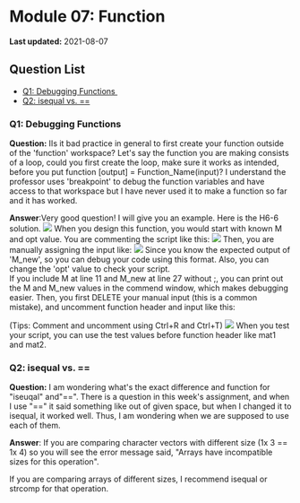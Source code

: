 # Module 07: Function

**Last updated:** 2021-08-07

## Question List
- [Q1: Debugging Functions  ](#Q1)
- [Q2: isequal vs. ==](#Q2)

### Q1: Debugging Functions  <a name="Q1"></a> 
**Question:** IIs it bad practice in general to first create your function outside of the 'function' workspace? Let's say the function you are making consists of a loop, could you first create the loop, make sure it works as intended, before you put function [output] = Function_Name(input)? I understand the professor uses 'breakpoint' to debug the function variables and have access to that workspace but I have never used it to make a function so far and it has worked. 

**Answer**:Very good question! I will give you an example. Here is the H6-6 solution.
![](img/M07_Q1_1.png)
When you design this function, you would start with known M and opt value. You are commenting the script like this: 
![](img/M07_Q1_2.png)
Then, you are manually assigning the input like: 
![](img/M07_Q1_3.png)
Since you know the expected output of 'M_new', so you can debug your code using this format. Also, you can change the 'opt' value to check your script.  
If you include M at line 11 and  M_new at line 27 without ;, you can print out the M and M_new values in the commend window, which makes debugging easier. 
Then,  you first DELETE your manual input (this is a common mistake), and uncomment function header and input like this: 

(Tips: Comment and uncomment using Ctrl+R and Ctrl+T) 
![](img/M07_Q1_4.png)
When you test your script,  you can use the test values before function header like mat1 and mat2. 

### Q2: isequal vs. ==  <a name="Q2"></a> 
**Question:** I am wondering what's the exact difference and function for "iseuqal" and"==". There is a question in this week's assignment, and when I use "==" it said something like out of given space, but when I changed it to isequal, it worked well. Thus, I am wondering when we are supposed to use each of them.

**Answer**: If you are comparing character vectors with different size (1x 3 == 1x 4) so you will see the error message said, "Arrays have incompatible sizes for this operation".  

If you are comparing arrays of different sizes, I recommend isequal or strcomp for that operation. 
